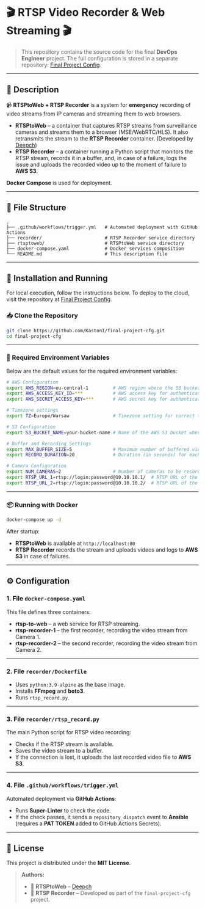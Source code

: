 # **🎬 RTSP Video Recorder & Web Streaming 🎬**  

> This repository contains the source code for the final **DevOps Engineer** project. The full configuration is stored in a separate repository: [Final Project Config](https://github.com/KastonI/final-project-cfg).

---

## **📌 Description**  
📹 **RTSPtoWeb + RTSP Recorder** is a system for **emergency** recording of video streams from IP cameras and streaming them to web browsers.

- **RTSPtoWeb** – a container that captures RTSP streams from surveillance cameras and streams them to a browser (MSE/WebRTC/HLS). It also retransmits the stream to the **RTSP Recorder** container. (Developed by [Deepch](https://github.com/deepch))  
- **RTSP Recorder** – a container running a Python script that monitors the RTSP stream, records it in a buffer, and, in case of a failure, logs the issue and uploads the recorded video up to the moment of failure to **AWS S3**.  

**Docker Compose** is used for deployment.

---

## **📂 File Structure**  

```
.
├── .github/workflows/trigger.yml   # Automated deployment with GitHub Actions
├── recorder/                       # RTSP Recorder service directory
├── rtsptoweb/                      # RTSPtoWeb service directory
├── docker-compose.yaml             # Docker services composition
└── README.md                       # This description file
```

---

## **🚀 Installation and Running**  

For local execution, follow the instructions below. To deploy to the cloud, visit the repository at [Final Project Config](https://github.com/KastonI/final-project-cfg).

### **📥 Clone the Repository**  

```bash
git clone https://github.com/KastonI/final-project-cfg.git
cd final-project-cfg
```

---

### **📎 Required Environment Variables**  

Below are the default values for the required environment variables:

```bash
# AWS Configuration
export AWS_REGION=eu-central-1         # AWS region where the S3 bucket is located
export AWS_ACCESS_KEY_ID=***           # AWS access key for authentication
export AWS_SECRET_ACCESS_KEY=***       # AWS secret key for authentication

# Timezone settings
export TZ=Europe/Warsaw                # Timezone setting for correct timestamp logging

# S3 Configuration
export S3_BUCKET_NAME=your-bucket-name # Name of the AWS S3 bucket where videos and logs will be stored

# Buffer and Recording Settings
export MAX_BUFFER_SIZE=5               # Maximum number of buffered video files before older ones are deleted
export RECORD_DURATION=20              # Duration (in seconds) for each recorded video file

# Camera Configuration
export NUM_CAMERAS=2                   # Number of cameras to be recorded
export RTSP_URL_1=rtsp://login:password@10.10.10.1/  # RTSP URL of the first camera
export RTSP_URL_2=rtsp://login:password@10.10.10.2/  # RTSP URL of the second camera
```

---

### **📦 Running with Docker**  

```bash
docker-compose up -d
```

After startup:

- **RTSPtoWeb** is available at `http://localhost:80`
- **RTSP Recorder** records the stream and uploads videos and logs to **AWS S3** in case of failures.

---

## **⚙️ Configuration**  

### **1. File `docker-compose.yaml`**  

This file defines three containers:

- **rtsp-to-web** – a web service for RTSP streaming.  
- **rtsp-recorder-1** – the first recorder, recording the video stream from Camera 1.  
- **rtsp-recorder-2** – the second recorder, recording the video stream from Camera 2.  

---

### **2. File `recorder/Dockerfile`**  

- Uses `python:3.9-alpine` as the base image.  
- Installs **FFmpeg** and **boto3**.  
- Runs `rtsp_record.py`.  

---

### **3. File `recorder/rtsp_record.py`**  

The main Python script for RTSP video recording:

- Checks if the RTSP stream is available.  
- Saves the video stream to a buffer.  
- If the connection is lost, it uploads the last recorded video file to **AWS S3**.  

---

### **4. File `.github/workflows/trigger.yml`**  

Automated deployment via **GitHub Actions**:

- Runs **Super-Linter** to check the code.  
- If the check passes, it sends a `repository_dispatch` event to **Ansible** (requires a **PAT TOKEN** added to GitHub Actions Secrets).  

---

## **📜 License**  

This project is distributed under the **MIT License**.

> **Authors:**  
> - 📌 **RTSPtoWeb** – [Deepch](https://github.com/deepch)  
> - 📌 **RTSP Recorder** – Developed as part of the `final-project-cfg` project.  
